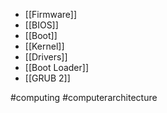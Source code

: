 * [[Firmware]]
* [[BIOS]]
* [[Boot]]
* [[Kernel]]
* [[Drivers]]
* [[Boot Loader]]
* [[GRUB 2]]

#computing #computerarchitecture